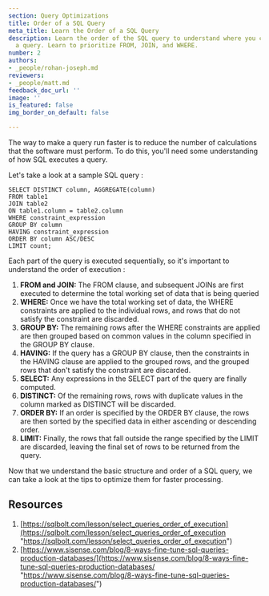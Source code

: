 ```yaml
---
section: Query Optimizations
title: Order of a SQL Query
meta_title: Learn the Order of a SQL Query
description: Learn the order of the SQL query to understand where you can optimize
  a query. Learn to prioritize FROM, JOIN, and WHERE.
number: 2
authors:
- _people/rohan-joseph.md
reviewers:
- _people/matt.md
feedback_doc_url: ''
image: ''
is_featured: false
img_border_on_default: false

---
```

The way to make a query run faster is to reduce the number of calculations that the software must perform. To do this, you'll need some understanding of how SQL executes a query. 

Let's take a look at a sample SQL query :

    SELECT DISTINCT column, AGGREGATE(column)
    FROM table1
    JOIN table2
    ON table1.column = table2.column
    WHERE constraint_expression
    GROUP BY column
    HAVING constraint_expression
    ORDER BY column ASC/DESC
    LIMIT count;

Each part of the query is executed sequentially, so it's important to understand the order of execution :

1. **FROM and JOIN:** The FROM clause, and subsequent JOINs are first executed to determine the total working set of data that is being queried
2. **WHERE:** Once we have the total working set of data, the WHERE constraints are applied to the individual rows, and rows that do not satisfy the constraint are discarded.
3. **GROUP BY:** The remaining rows after the WHERE constraints are applied are then grouped based on common values in the column specified in the GROUP BY clause.
4. **HAVING:** If the query has a GROUP BY clause, then the constraints in the HAVING clause are applied to the grouped rows, and the grouped rows that don't satisfy the constraint are discarded.
5. **SELECT:** Any expressions in the SELECT part of the query are finally computed.
6. **DISTINCT:** Of the remaining rows, rows with duplicate values in the column marked as DISTINCT will be discarded.
7. **ORDER BY:** If an order is specified by the ORDER BY clause, the rows are then sorted by the specified data in either ascending or descending order.
8. **LIMIT:** Finally, the rows that fall outside the range specified by the LIMIT are discarded, leaving the final set of rows to be returned from the query.

Now that we understand the basic structure and order of a SQL query, we can take a look at the tips to optimize them for faster processing.

## Resources

1. [https://sqlbolt.com/lesson/select_queries_order_of_execution](https://sqlbolt.com/lesson/select_queries_order_of_execution "https://sqlbolt.com/lesson/select_queries_order_of_execution")
2. [https://www.sisense.com/blog/8-ways-fine-tune-sql-queries-production-databases/](https://www.sisense.com/blog/8-ways-fine-tune-sql-queries-production-databases/ "https://www.sisense.com/blog/8-ways-fine-tune-sql-queries-production-databases/")
